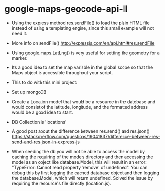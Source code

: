 # google-maps-geocode-api-II

- Using the express method res.sendFile() to load the plain HTML file instead of using a templating engine, since this small example will not need it.

- More info on sendFile() http://expressjs.com/en/api.html#res.sendFile

- Using google.maps.LatLng() is very useful for setting the geometry for a marker.
- Its a good idea to set the map variable in the global scope so that the Maps object is accessible throughout your script.

- This to do with this mini project:
- Set up mongoDB
- Create a Location model that would be a resource in the datebase and would consist of the latitude, longitude, and the formatted address would be a good idea to start.
- DB Collection is 'locations'
- A good post about the difference between res.send() and res.json() https://stackoverflow.com/questions/19041837/difference-between-res-send-and-res-json-in-express-js
- When seeding the db you will not be able to access the model by caching the requiring of the models directory and then accessing the model as an object like database.Model, this will result in an error: "TypeError: Cannot read property 'remove' of undefined". You can debug this by first logging the cached database object and then logging the database.Model, which will return undefined. Solved the issue by requiring the resource's file directly (location.js). 
